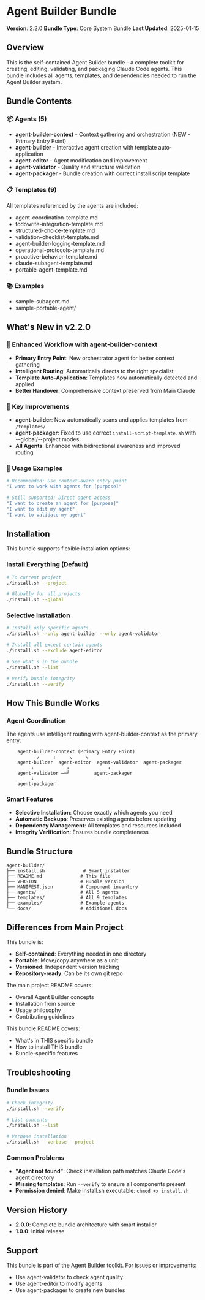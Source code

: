 # Agent Builder Bundle

**Version**: 2.2.0
**Bundle Type**: Core System Bundle
**Last Updated**: 2025-01-15

## Overview

This is the self-contained Agent Builder bundle - a complete toolkit for creating, editing, validating, and packaging Claude Code agents. This bundle includes all agents, templates, and dependencies needed to run the Agent Builder system.

## Bundle Contents

### 📦 Agents (5)
- **agent-builder-context** - Context gathering and orchestration (NEW - Primary Entry Point)
- **agent-builder** - Interactive agent creation with template auto-application
- **agent-editor** - Agent modification and improvement
- **agent-validator** - Quality and structure validation
- **agent-packager** - Bundle creation with correct install script template

### 📋 Templates (9)
All templates referenced by the agents are included:
- agent-coordination-template.md
- todowrite-integration-template.md
- structured-choice-template.md
- validation-checklist-template.md
- agent-builder-logging-template.md
- operational-protocols-template.md
- proactive-behavior-template.md
- claude-subagent-template.md
- portable-agent-template.md

### 📚 Examples
- sample-subagent.md
- sample-portable-agent/

## What's New in v2.2.0

### 🎯 Enhanced Workflow with agent-builder-context
- **Primary Entry Point**: New orchestrator agent for better context gathering
- **Intelligent Routing**: Automatically directs to the right specialist
- **Template Auto-Application**: Templates now automatically detected and applied
- **Better Handover**: Comprehensive context preserved from Main Claude

### 🔧 Key Improvements
- **agent-builder**: Now automatically scans and applies templates from `/templates/`
- **agent-packager**: Fixed to use correct `install-script-template.sh` with --global/--project modes
- **All Agents**: Enhanced with bidirectional awareness and improved routing

### 📝 Usage Examples
```bash
# Recommended: Use context-aware entry point
"I want to work with agents for [purpose]"

# Still supported: Direct agent access
"I want to create an agent for [purpose]"
"I want to edit my agent"
"I want to validate my agent"
```

## Installation

This bundle supports flexible installation options:

### Install Everything (Default)
```bash
# To current project
./install.sh --project

# Globally for all projects
./install.sh --global
```

### Selective Installation
```bash
# Install only specific agents
./install.sh --only agent-builder --only agent-validator

# Install all except certain agents
./install.sh --exclude agent-editor

# See what's in the bundle
./install.sh --list

# Verify bundle integrity
./install.sh --verify
```

## How This Bundle Works

### Agent Coordination
The agents use intelligent routing with agent-builder-context as the primary entry:
```
    agent-builder-context (Primary Entry Point)
           ↙     ↓     ↘     ↘
    agent-builder  agent-editor  agent-validator  agent-packager
         ↓            ↓              ↓
    agent-validator ←─┘         agent-packager
         ↓
    agent-packager
```

### Smart Features
- **Selective Installation**: Choose exactly which agents you need
- **Automatic Backups**: Preserves existing agents before updating
- **Dependency Management**: All templates and resources included
- **Integrity Verification**: Ensures bundle completeness

## Bundle Structure
```
agent-builder/
├── install.sh              # Smart installer
├── README.md              # This file
├── VERSION                # Bundle version
├── MANIFEST.json          # Component inventory
├── agents/                # All 5 agents
├── templates/             # All 9 templates
├── examples/              # Example agents
└── docs/                  # Additional docs
```

## Differences from Main Project

This bundle is:
- **Self-contained**: Everything needed in one directory
- **Portable**: Move/copy anywhere as a unit
- **Versioned**: Independent version tracking
- **Repository-ready**: Can be its own git repo

The main project README covers:
- Overall Agent Builder concepts
- Installation from source
- Usage philosophy
- Contributing guidelines

This bundle README covers:
- What's in THIS specific bundle
- How to install THIS bundle
- Bundle-specific features

## Troubleshooting

### Bundle Issues
```bash
# Check integrity
./install.sh --verify

# List contents
./install.sh --list

# Verbose installation
./install.sh --verbose --project
```

### Common Problems
- **"Agent not found"**: Check installation path matches Claude Code's agent directory
- **Missing templates**: Run `--verify` to ensure all components present
- **Permission denied**: Make install.sh executable: `chmod +x install.sh`

## Version History

- **2.0.0**: Complete bundle architecture with smart installer
- **1.0.0**: Initial release

## Support

This bundle is part of the Agent Builder toolkit. For issues or improvements:
- Use agent-validator to check agent quality
- Use agent-editor to modify agents
- Use agent-packager to create new bundles
